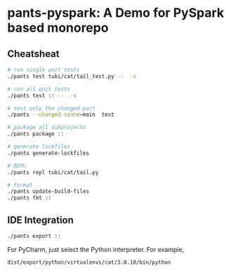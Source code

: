 # pants-pyspark: A Demo for PySpark based monorepo
## Cheatsheat
``` bash
# run single unit tests
./pants test tubi/cat/tail_test.py --  -s

# run all unit tests
./pants test :: --  -s

# test only the changed part
./pants --changed-since=main  test

# package all subprojects
./pants package ::

# generate lockfiles
./pants generate-lockfiles

# REPL
./pants repl tubi/cat/tail.py

# format
./pants update-build-files
./pants fmt ::
```

## IDE Integration
``` bash
./pants export ::
```
For PyCharm, just select the Python interpreter. For example,
```
dist/export/python/virtualenvs/cat/3.8.10/bin/python
```
